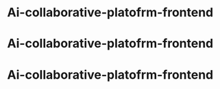 # Ai-collaborative-platofrm-frontend
# Ai-collaborative-platofrm-frontend
# Ai-collaborative-platofrm-frontend
